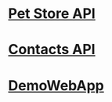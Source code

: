 ﻿# [Pet Store API](petstore.swagger.json)
# [Contacts API](contacts_swagger2.json)
# [DemoWebApp](DemoWebApp.json)